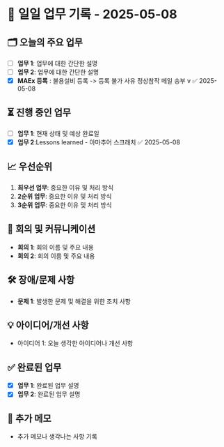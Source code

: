 # 📅 일일 업무 기록 - 2025-05-08

## 🗂 오늘의 주요 업무
- [ ] **업무 1**: 업무에 대한 간단한 설명
- [ ] **업무 2**: 업무에 대한 간단한 설명
- [x] **MAEx 등록** : 불용설비 등록 -> 등록 불가 사유 정상참작 메일 송부 v ✅ 2025-05-08

## ⏳ 진행 중인 업무
- [ ] **업무 1**: 현재 상태 및 예상 완료일
- [x] **업무 2**:Lessons learned - 아마추어 스크래치 ✅ 2025-05-08

## 📈 우선순위
1. **최우선 업무**: 중요한 이유 및 처리 방식
2. **2순위 업무**: 중요한 이유 및 처리 방식
3. **3순위 업무**: 중요한 이유 및 처리 방식

## 🔄 회의 및 커뮤니케이션
- **회의 1**: 회의 이름 및 주요 내용
- **회의 2**: 회의 이름 및 주요 내용

## 🛠 장애/문제 사항
- **문제 1**: 발생한 문제 및 해결을 위한 조치 사항

## 💡 아이디어/개선 사항
- 아이디어 1: 오늘 생각한 아이디어나 개선 사항

## ✅ 완료된 업무
- [x] **업무 1**: 완료된 업무 설명
- [x] **업무 2**: 완료된 업무 설명

## 📝 추가 메모
- 추가 메모나 생각나는 사항 기록
